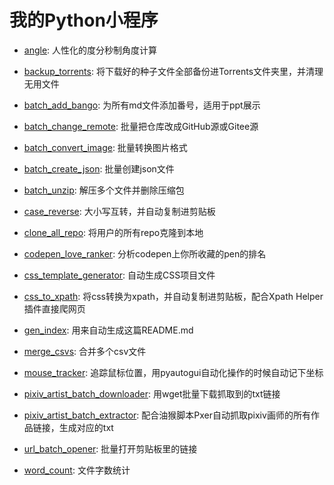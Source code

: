 # 我的Python小程序

- [angle](angle.py): 人性化的度分秒制角度计算

- [backup_torrents](backup_torrents.py): 将下载好的种子文件全部备份进Torrents文件夹里，并清理无用文件

- [batch_add_bango](batch_add_bango.py): 为所有md文件添加番号，适用于ppt展示

- [batch_change_remote](batch_change_remote.py): 批量把仓库改成GitHub源或Gitee源

- [batch_convert_image](batch_convert_image.py): 批量转换图片格式

- [batch_create_json](batch_create_json.py): 批量创建json文件

- [batch_unzip](batch_unzip.py): 解压多个文件并删除压缩包

- [case_reverse](case_reverse.py): 大小写互转，并自动复制进剪贴板

- [clone_all_repo](clone_all_repo.py): 将用户的所有repo克隆到本地

- [codepen_love_ranker](codepen_love_ranker.py): 分析codepen上你所收藏的pen的排名

- [css_template_generator](css_template_generator.py): 自动生成CSS项目文件

- [css_to_xpath](css_to_xpath.py): 将css转换为xpath，并自动复制进剪贴板，配合Xpath Helper插件直接爬网页

- [gen_index](gen_index.py): 用来自动生成这篇README.md

- [merge_csvs](merge_csvs.py): 合并多个csv文件

- [mouse_tracker](mouse_tracker.py): 追踪鼠标位置，用pyautogui自动化操作的时候自动记下坐标

- [pixiv_artist_batch_downloader](pixiv_artist_batch_downloader.py): 用wget批量下载抓取到的txt链接

- [pixiv_artist_batch_extractor](pixiv_artist_batch_extractor.py): 配合油猴脚本Pxer自动抓取pixiv画师的所有作品链接，生成对应的txt

- [url_batch_opener](url_batch_opener.py): 批量打开剪贴板里的链接

- [word_count](word_count.py): 文件字数统计
